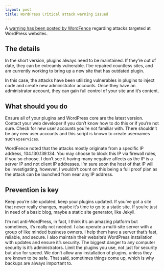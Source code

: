 ```yaml
---
layout: post
title: WordPress Critical attack warning issued
---
```

A [warning has been posted by WordFence](https://www.wordfence.com/blog/2019/08/ongoing-malvertising-campaign-continues-exploiting-new-vulnerabilities/) regarding attacks targeted at WordPress websites. 

## The details
In the short version, plugins always need to be maintained. If they’re out of date, they can be extreamly vulnerable. I’be repaired countless sites, and am currently working to bring up a new site that has outdated plugin. 

In this case, the attacks have been utilizing vulnerables in plugins to inject code and create new administrator accounts. Once they have an administrator account, they can gain full control of your site and it’s content. 

## What should you do
Ensure all of your plugins and WordPress core are the latest version. Contact your web developer if you don’t know how to do this or if you’re not sure. 
Check for new user accounts you’re not familiar with. There shouldn’t be any new user accounts and this script is known to create usernames such `wpservices`.

WordFence noted that the attacks mostly originate from a specific IP address, 104.130.139.134. You may choose to block this IP via firewall rules, if you so choose. I don’t see it having many negative affects as the IP is a server IP and not client IP addresses. I’m sure soon the host of that IP will be investigating, however, I wouldn’t count on this being a full proof plan as the attack can be launched from near any IP address.

## Prevention is key
Keep you’re site updated, keep your plugins updated. If you’ve got a site that never really changes, maybe it’s time to go to a static site. If you’re just in need of a basic blog, maybe a static site generator, like Jekyll. 

I’m not anti-WordPress, in fact, I think it’s an amazing platform but sometimes, it’s really not needed. I also operate a multi-site server with a group of like minded business owners. I help them have a server that’s fast, reliable, and secure. I also maintain their website’s WordPress installation with updates and ensure it’s security. The biggest danger to any computer security is it’s administrators. Limit the plugins you use, not just for security but also for speed. We don’t allow any installation of plugins, unless they are known to be safe. That said, sometimes things come up, which is why backups are always important to.


